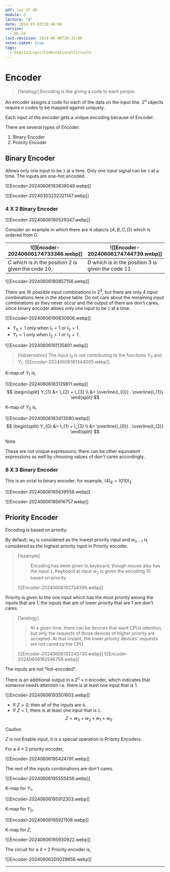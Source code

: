 ```yaml
---
pdf: lec-2F-4D
module: 3
lecture: "4"
date: 2024-03-03T20:44:00
version:
  - DL-24
last-revision: 2024-06-06T20:33:00
notes-taken: true
tags:
  - DigitalLogic/CombinationalCircuits
---
```

# Encoder
> [!analogy] 
> Encoding is like giving a code to each people.

An encoder assigns a code for each of the data on the input line.
$2^n$ objects require $n$ codes to be mapped against uniquely.

Each input of the encoder gets a unique encoding because of Encoder.

There are several types of Encoder:
1. Binary Encoder
2. Priority Encoder

## Binary Encoder

Allows only one input to be `1` at a time. Only one input signal can be `1` at a time. The inputs are one-hot encoded.

![[Encoder-20240606183838049.webp]]

![[Encoder-20240303232321147.webp]]

### 4 X 2 Binary Encoder

![[Encoder-20240606180529347.webp]]

Consider an example in which there are 4 objects $\{A, B, C, D\}$ which is ordered from $0$.

| ![[Encoder-20240606174733346.webp]]                      | ![[Encoder-20240606174744739.webp]]                      |
| -------------------------------------------------------- | -------------------------------------------------------- |
| $C$ which is in the position $2$ is given the code $10$. | $D$ which is in the position $3$ is given the code $11$. |


![[Encoder-20240606180857156.webp]]

There are 16 possible input combinations in $2^4$, but there are only $4$ input combinations here in the above table. Do not care about the remaining input combinations as they never occur and the output of them are don't cares, since binary encoder allows only one input to be `1` at a time.

![[Encoder-20240606190830906.webp]]

- $Y_{0} = 1$ only when $I_{1} = 1$ or $I_{3} = 1$.
- $Y_{1} = 1$ only when $I_{2} = 1$ or $I_{3} = 1$.

![[Encoder-20240606181135801.webp]]

> [!observation] 
> The input $I_{0}$ is not contributing to the functions $Y_{0}$ and $Y_{1}$.
> ![[Encoder-20240606181344005.webp]]

K-map of $Y_{1}$ is,

![[Encoder-20240606183129811.webp]]
$$
\begin{split}
Y_{1} &= I_{2} + I_{3} \\
&= \overline{I_{0}} . \overline{I_{1}}
\end{split}
$$


K-map of $Y_{0}$ is,

![[Encoder-20240606183413080.webp]]
$$
\begin{split}
Y_{0} &= I_{1} + I_{3} \\
&= \overline{I_{0}} . \overline{I_{2}}
\end{split}
$$

> [!NOTE] 
> These are not unique expressions, there can be other equivalent expressions as well by choosing values of don't cares accordingly.

### 8 X 3 Binary Encoder

This is an octal to binary encoder, for example, $(4)_{8} = (010)_{2}$

![[Encoder-20240606185639558.webp]]

![[Encoder-20240606185616757.webp]]

## Priority Encoder

Encoding is based on priority. 

By default, $w_{0}$ is considered as the lowest priority input and $w_{n-1}$ is considered as the highest priority input in Priority encoder.

> [!example] 
>> Encoding has been given to keyboard, though mouse also has the input `1`. Keyboard at input $w_{2}$ is given the encoding $10$ based on priority.
>
> ![[Encoder-20240606192734399.webp]]

Priority is given to the one input which has the most priority among the inputs that are 1, the inputs that are of lower priority that are 1 are don't cares.

> [!analogy] 
>> At a given time, there can be devices that want CPUs attention, but only the requests of those devices of higher priority are accepted.
>> At that instant, the lower priority devices' requests are not cared by the CPU.
>
> ![[Encoder-20240606192243730.webp]]
> ![[Encoder-20240606192546759.webp]]

The inputs are not "hot-encoded".

There is an additional output in a $2^n \times n$ encoder, which indicates that someone needs attention i.e. there is at least one input that is 1.

![[Encoder-20240606193501603.webp]]

- If $Z = 0$, then all of the inputs are `0`.
- If $Z = 1$, there is at least one input that is `1`.
$$Z = w_{3} + w_{2} + w_{1} + w_{0}$$
> [!caution] 
> $Z$ is not Enable input, it is a special operation in Priority Encoders.

For a $4 \times 2$ priority encoder,

![[Encoder-20240606195424791.webp]]

The rest of the inputs combinations are don't cares.

![[Encoder-20240606195555456.webp]]

K-map for $Y_{1}$,

![[Encoder-20240606195912303.webp]]

K-map for $Y_{0}$,

![[Encoder-20240606195921108.webp]]

K-map for $Z$,

![[Encoder-20240606195930922.webp]]

The circuit for a $4 \times 2$ Priority encoder is,

![[Encoder-20240606200029856.webp]]

---